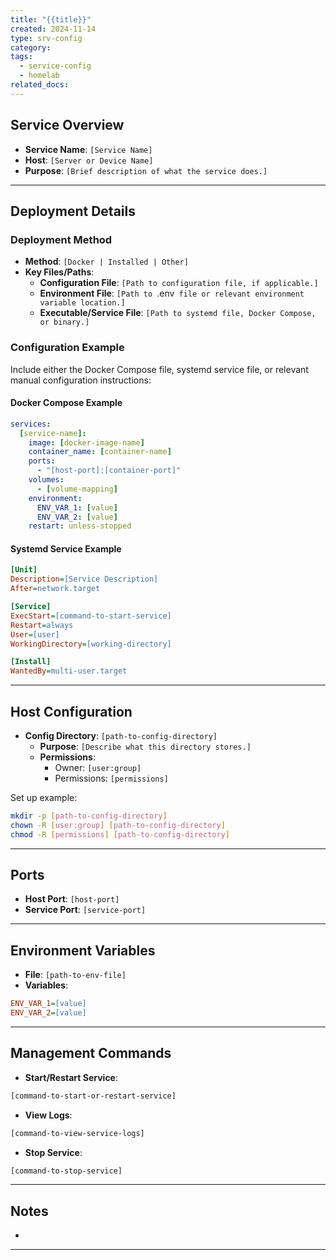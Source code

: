 ```yaml
---
title: "{{title}}"
created: 2024-11-14
type: srv-config
category: 
tags:
  - service-config
  - homelab
related_docs:
---
```



## **Service Overview**
- **Service Name**: `[Service Name]`
- **Host**: `[Server or Device Name]`
- **Purpose**: `[Brief description of what the service does.]`

---

## **Deployment Details**

### **Deployment Method**
- **Method**: `[Docker | Installed | Other]`
- **Key Files/Paths**:
  - **Configuration File**: `[Path to configuration file, if applicable.]`
  - **Environment File**: `[Path to `.env` file or relevant environment variable location.]`
  - **Executable/Service File**: `[Path to systemd file, Docker Compose, or binary.]`

### **Configuration Example**
Include either the Docker Compose file, systemd service file, or relevant manual configuration instructions:

#### **Docker Compose Example**
```yaml
services:
  [service-name]:
    image: [docker-image-name]
    container_name: [container-name]
    ports:
      - "[host-port]:[container-port]"
    volumes:
      - [volume-mapping]
    environment:
      ENV_VAR_1: [value]
      ENV_VAR_2: [value]
    restart: unless-stopped
```

#### **Systemd Service Example**
```ini
[Unit]
Description=[Service Description]
After=network.target

[Service]
ExecStart=[command-to-start-service]
Restart=always
User=[user]
WorkingDirectory=[working-directory]

[Install]
WantedBy=multi-user.target
```

---

## **Host Configuration**
- **Config Directory**: `[path-to-config-directory]`
	- **Purpose**: `[Describe what this directory stores.]`
	- **Permissions**:
		- Owner: `[user:group]`
		- Permissions: `[permissions]`

Set up example:
```bash
mkdir -p [path-to-config-directory]
chown -R [user:group] [path-to-config-directory]
chmod -R [permissions] [path-to-config-directory]
```

---

## **Ports**
- **Host Port**: `[host-port]`
- **Service Port**: `[service-port]`

---

## **Environment Variables**
- **File**: `[path-to-env-file]`
- **Variables**:
```ini
ENV_VAR_1=[value]
ENV_VAR_2=[value]
```

---

## **Management Commands**
- **Start/Restart Service**:
```bash
[command-to-start-or-restart-service]
```
- **View Logs**:
```bash
[command-to-view-service-logs]
```
- **Stop Service**:
```bash
[command-to-stop-service]
```

---

## **Notes**
- 

---


